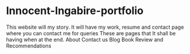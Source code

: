 # Innocent-Ingabire-portfolio
This website will my story. It will have my work, resume and contact page where you can contact me for queries
These are pages that It shall be having when at the end.
About
Contact us
Blog
Book Review and Recommendations
